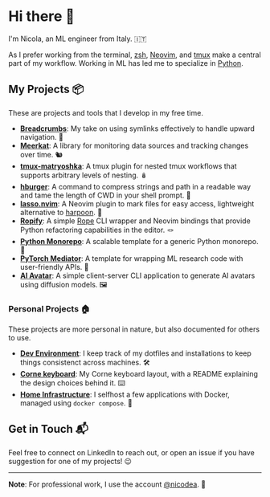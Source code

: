 # Hi there 👋

I'm Nicola, an ML engineer from Italy. 🇮🇹

As I prefer working from the terminal, [zsh](https://www.zsh.org/), [Neovim](https://neovim.io/), and [tmux](https://github.com/tmux/tmux) make a central part of my workflow.
Working in ML has led me to specialize in [Python](https://www.python.org/).

## My Projects 📦

These are projects and tools that I develop in my free time.

- [**Breadcrumbs**](https://github.com/niqodea/breadcrumbs): My take on using symlinks effectively to handle upward navigation. 🍞
- [**Meerkat**](https://github.com/niqodea/meerkat): A library for monitoring data sources and tracking changes over time. 🐿️
- [**tmux-matryoshka**](https://github.com/niqodea/tmux-matryoshka): A tmux plugin for nested tmux workflows that supports arbitrary levels of nesting. 🪆
- [**hburger**](https://github.com/niqodea/hburger): A command to compress strings and path in a readable way and tame the length of CWD in your shell prompt. 🍔
- [**lasso.nvim**](https://github.com/niqodea/lasso.nvim): A Neovim plugin to mark files for easy access, lightweight alternative to [harpoon](https://github.com/ThePrimeagen/harpoon). 🤠
- [**Ropify**](https://github.com/niqodea/ropify): A simple [Rope](https://github.com/python-rope/rope) CLI wrapper and Neovim bindings that provide Python refactoring capabilities in the editor. 🪢
- [**Python Monorepo**](https://github.com/niqodea/python-monorepo): A scalable template for a generic Python monorepo. 🐍
- [**PyTorch Mediator**](https://github.com/niqodea/pytorch-mediator): A template for wrapping ML research code with user-friendly APIs. 🎁
- [**AI Avatar**](https://github.com/niqodea/ai-avatar): A simple client-server CLI application to generate AI avatars using diffusion models. 🖼

### Personal Projects 🏠

These projects are more personal in nature, but also documented for others to use.

- [**Dev Environment**](https://github.com/niqodea/dev-environment): I keep track of my dotfiles and installations to keep things consistenct across machines. 🛠️
- [**Corne keyboard**](https://github.com/niqodea/crkbd): My Corne keyboard layout, with a README explaining the design choices behind it. ⌨️
- [**Home Infrastructure**](https://github.com/niqodea/home-infrastructure): I selfhost a few applications with Docker, managed using `docker compose`. 🐳


## Get in Touch 📬

Feel free to connect on LinkedIn to reach out, or open an issue if you have suggestion for one of my projects! 😉

---

**Note**: For professional work, I use the account [@nicodea](https://github.com/nicodea). 👔
